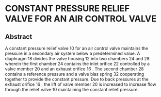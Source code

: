 # CONSTANT PRESSURE RELIEF VALVE FOR AN AIR CONTROL VALVE

## Abstract
A constant pressure relief valve 10 for an air control valve maintains the pressure in a secondary air system below a predetermined value. A diaphragm 18 divides the valve housing 12 into two chambers 24 and 28 wherein the first chamber 24 contains the inlet orifice 22 controlled by a valve member 20 and an exhaust orifice 16 . The second chamber 28 contains a reference pressure and a valve bias spring 32 cooperating together to provide the constant pressure. Due to back pressures at the exhaust orifice 16 , the lift of valve member 20 is increased to increase flow through the relief valve 10 maintaining the constant relief pressure.